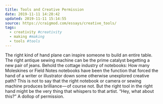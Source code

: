 ```yaml
---
title: Tools and Creative Permission
date: 2019-11-11 14:28:42
updated: 2019-11-11 15:14:55
source: https://craigmod.com/essays/creative_tools/
tags:
  - creativity #creativity
  - making #making
  - tools #tools
---
```

The right kind of hand plane can inspire someone to build an entire table. The right antique sewing machine can be the prime catalyst begetting a new pair of jeans. Behold the cottage industry of notebooks: How many Moleskines or Field Notes notebooks have been the function that forced the hand of a writer or illustrator down some otherwise unexplored creative path? This is not to say that the right notebook or camera or sewing machine produces brilliance — of course not. But the right tool in the right hand might be the very thing that whispers to that artist. “Hey, what about this?” A dollop of permission.